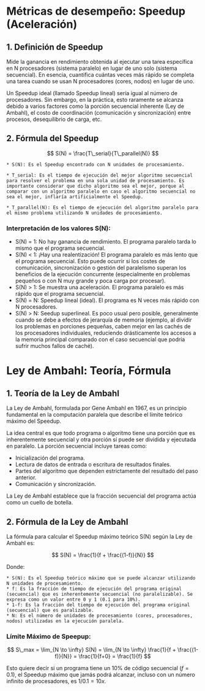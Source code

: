 # Métricas de desempeño: Speedup (Aceleración)

## 1. Definición de Speedup

Mide la ganancia en rendimiento obtenida al ejecutar una tarea específica en N procesadores (sistema paralelo) en lugar de uno solo (sistema secuencial). En esencia, cuantifica cuántas veces más rápido se completa una tarea cuando se usan N procesadores (cores, nodos) en lugar de uno.

Un Speedup ideal (llamado Speedup lineal) sería igual al número de procesadores. Sin embargo, en la práctica, esto raramente se alcanza debido a varios factores como la porción secuencial inherente (Ley de Ambahl), el costo de coordinación (comunicación y sincronización) entre procesos, desequilibrio de carga, etc.


## 2. Fórmula del Speedup

$$
S(N) = \frac{T\_serial}{T\_parallel(N)}
$$

    * S(N): Es el Speedup encontrado con N unidades de procesamiento.
    
    * T_serial: Es el tiempo de ejecución del mejor algoritmo secuencial para resolver el problema en una sola unidad de procesamiento. Es importante considerar que dicho algoritmo sea el mejor, porque al comparar con un algoritmo paralelo en caso el algoritmo secuencial no sea el mejor, inflaría artificialmente el Speedup.

    * T_parallel(N): Es el tiempo de ejecución del algoritmo paralelo para el mismo problema utilizando N unidades de procesamiento.

### Interpretación de los valores S(N):

+ S(N) = 1: No hay ganancia de rendimiento. El programa paralelo tarda lo mismo que el programa secuencial.
+ S(N) < 1: ¡Hay una realentización! El programa paralelo es más lento que el programa secuencial. Esto puede ocurrir si los costes de comunicación, sincronización o gestión del paralelismo superan los beneficios de la ejecución concurrente (especialmente en problemas pequeños o con N muy grande y poca carga por procesar).
+ S(N) > 1: Se muestra una aceleración. El programa paralelo es más rápido que el programa secuencial.
+ S(N) = N: Speedup lineal (ideal). El programa es N veces más rápido con N procesadores.
+ S(N) > N: Seedup superlineal. Es poco usual pero posible, generalmente cuando se debe a efectos de jerarquía de memoria (ejemplo, al dividir los problemas en porciones pequeñas, caben mejor en las cachés de los procesadores individuales, reduciendo drásticamente los accesos a la memoria principal comparado con el caso secuencial que podría sufrir muchos fallos de caché).


# Ley de Ambahl: Teoría, Fórmula

## 1. Teoría de la Ley de Ambahl

La Ley de Ambahl, formulada por Gene Ambahl en 1967, es un principio fundamental en la computación paralela que describe el límite teórico máximo del Speedup.

La idea central es que todo programa o algoritmo tiene una porción que es inherentemente secuencial y otra porción sí puede ser dividida y ejecutada en paralelo. La porción secuencial incluye tareas como:

+ Inicialización del programa.
+ Lectura de datos de entrada o escritura de resultados finales. 
+ Partes del algoritmo que dependen estrictamente del resultado del paso anterior. 
+ Comunicación y sincronización. 

La Ley de Ambahl establece que la fracción secuencial del programa actúa como un cuello de botella. 

## 2. Fórmula de la Ley de Ambahl

La fórmula para calcular el Speedup máximo teórico S(N) según la Ley de Ambahl es:

$$
S(N) = \frac{1}{f + \frac{(1-f)}{N}}
$$

Donde: 

    * S(N): Es el Speedup teórico máximo que se puede alcanzar utilizando N unidades de procesamiento. 
    * f: Es la fracción de tiempo de ejecución del programa original (secuencial) que es inherentemente secuencial (no paralelizable). Se expresa como un valor entre 0 y 1 (0.1 para 10%).
    * 1-f: Es la fracción del tiempo de ejecución del programa original (secuencial) que es paralizable. 
    * N: Es el número de unidades de procesamiento (cores, procesadores, nodos) utilizadas en la ejecución paralela. 

### Límite Máximo de Speepup:

$$
S\_max = \lim_{N \to \infty} S(N) = \lim_{N \to \infty} \frac{1}{f + \frac{(1-f)}{N}} = \frac{1}{f+0} = \frac{1}{f}
$$

Esto quiere decir si un programa tiene un 10% de código secuencial ($f=0.1$), el Speedup máximo que jamás podrá alcanzar, incluso con un número infinito de procesadores, es $1/0.1 = 10x$.
 
